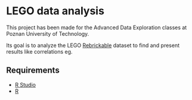 # LEGO data analysis

This project has been made for the Advanced Data Exploration classes at Poznan University of Technology.

Its goal is to analyze the LEGO [Rebrickable](https://rebrickable.com/) dataset to find and present results like correlations eg.

## Requirements

- [R Studio](https://posit.co/download/rstudio-desktop/)
- [R](https://www.r-project.org/)
